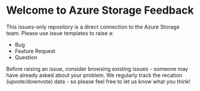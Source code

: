 

# Welcome to Azure Storage Feedback

This issues-only repository is a direct connection to the Azure Storage team. Please use issue templates to raise a:
- Bug
- Feature Request
- Question

Before raising an issue, consider browsing existing issues - someone may have already asked about your problem. We regularly track the recation (upvote/downvote) data - so please feel free to let us know what you think!


